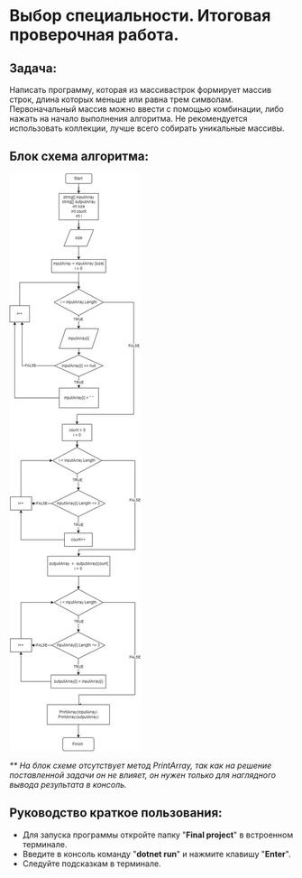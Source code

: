 # Выбор специальности. Итоговая проверочная работа.
## Задача:
Написать программу, которая из массивастрок формирует массив строк, длина которых меньше или равна трем символам. Первоначальный массив можно ввести с помощью комбинации, либо нажать на начало выполнения алгоритма. Не рекомендуется использовать коллекции, лучше всего собирать уникальные массивы.

## Блок схема алгоритма:
![error](/Block%20diagram/Diagram.png)

_** На блок схеме отсутствует метод PrintArray, так как на решение поставленной задачи он не влияет, он нужен только для наглядного вывода результата в консоль._

## Руководство краткое пользования:
* Для запуска программы откройте папку "__Final project__" в встроенном терминале.
* Введите в консоль команду "__dotnet run__" и нажмите клавишу "__Enter__".
* Следуйте подсказкам в терминале.


